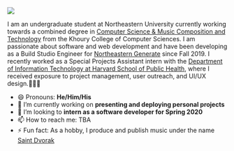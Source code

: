<!--
**xyzes/xyzes** is a ✨ _special_ ✨ repository because its `README.md` (this file) appears on your GitHub profile.-->

<img src="/src/assets/header.gif">

I am an undergraduate student at Northeastern University currently working towards a combined degree in <a href="https://www.khoury.northeastern.edu/program/bs-combined-major-for-computer-science-and-music-composition-and-technology/">Computer Science & Music Composition and Technology</a> from the Khoury College of Computer Sciences. I am passionate about software and web development and have been developing as a Build Studio Engineer for <a href="https://web.northeastern.edu/generate/">Northeastern Generate</a> since Fall 2019. I recently worked as a Special Projects Assistant intern with the <a href="https://www.hsph.harvard.edu/information-technology/">Department of Information Technology at Harvard School of Public Health</a>, where I received exposure to project management, user outreach, and UI/UX design.👨🏽‍💻

- 😄 Pronouns: <strong>He/Him/His</strong>
- 🔭 I’m currently working on <strong>presenting and deploying personal projects</strong>
- 🏢 I’m looking to <strong>intern as a software developer for Spring 2020</strong>
- 📫 How to reach me: TBA
- ⚡ Fun fact: As a hobby, I produce and publish music under the name <a href="https://youtu.be/l8IWzHminTM">Saint Dvorak</a>


